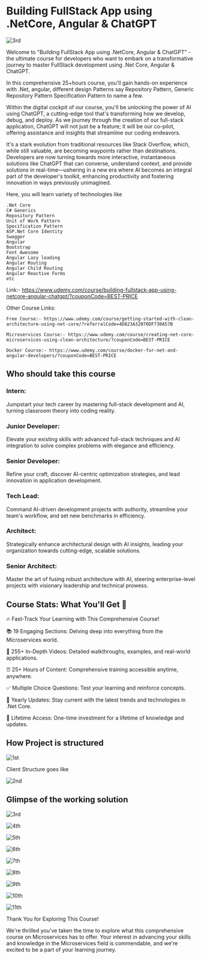 # Building FullStack App using .NetCore, Angular & ChatGPT

![3rd](https://github.com/rahulsahay19/Blog-Images/assets/3886381/c69f610c-3ac4-4284-a338-0e64a95bbd0b)

Welcome to "Building FullStack App using .NetCore, Angular & ChatGPT" - the ultimate course for developers who want to embark on a transformative journey to master FullStack development using .Net Core, Angular & ChatGPT.

In this comprehensive 25+hours course, you'll gain hands-on experience with .Net, angular, different design Patterns say Repository Pattern, Generic Repository Pattern Specification Pattern to name a few. 

Within the digital cockpit of our course, you'll be unlocking the power of AI using ChatGPT, a cutting-edge tool that's transforming how we develop, debug, and deploy. As we journey through the creation of our full-stack application, ChatGPT will not just be a feature; it will be our co-pilot, offering assistance and insights that streamline our coding endeavors.
 
It's a stark evolution from traditional resources like Stack Overflow, which, while still valuable, are becoming waypoints rather than destinations. Developers are now turning towards more interactive, instantaneous solutions like ChatGPT that can converse, understand context, and provide solutions in real-time—ushering in a new era where AI becomes an integral part of the developer's toolkit, enhancing productivity and fostering innovation in ways previously unimagined.

Here, you will learn variety of technologies like

    .Net Core
    C# Generics
    Repository Pattern
    Unit of Work Pattern
    Specification Pattern
    ASP.Net Core Identity
    Swagger
    Angular
    Bootstrap
    Font Awesome
    Angular Lazy loading
    Angular Routing
    Angular Child Routing
    Angular Reactive Forms
    etc    

Link:- https://www.udemy.com/course/building-fullstack-app-using-netcore-angular-chatgpt/?couponCode=BEST-PRICE

Other Course Links:

    Free Course:- https://www.udemy.com/course/getting-started-with-clean-architecture-using-net-core/?referralCode=4D823A32070DF730A57B

    Microservices Course:- https://www.udemy.com/course/creating-net-core-microservices-using-clean-architecture/?couponCode=BEST-PRICE

    Docker Course:- https://www.udemy.com/course/docker-for-net-and-angular-developers/?couponCode=BEST-PRICE

## Who should take this course

### Intern:
Jumpstart your tech career by mastering full-stack development and AI, turning classroom theory into coding reality.

### Junior Developer:
Elevate your existing skills with advanced full-stack techniques and AI integration to solve complex problems with elegance and efficiency.

### Senior Developer:
Refine your craft, discover AI-centric optimization strategies, and lead innovation in application development.

### Tech Lead:
Command AI-driven development projects with authority, streamline your team's workflow, and set new benchmarks in efficiency.

### Architect:
Strategically enhance architectural design with AI insights, leading your organization towards cutting-edge, scalable solutions.

### Senior Architect:
Master the art of fusing robust architecture with AI, steering enterprise-level projects with visionary leadership and technical prowess.    

## Course Stats: What You'll Get 🚀
🔥 Fast-Track Your Learning with This Comprehensive Course!

📚 19 Engaging Sections: Delving deep into everything from the Microservices world.

🎥 255+ In-Depth Videos: Detailed walkthroughs, examples, and real-world applications.

⏰ 25+ Hours of Content: Comprehensive training accessible anytime, anywhere.

✅ Multiple Choice Questions: Test your learning and reinforce concepts.

🔄 Yearly Updates: Stay current with the latest trends and technologies in .Net Core.

🔑 Lifetime Access: One-time investment for a lifetime of knowledge and updates.



## How Project is structured 
![1st](https://github.com/rahulsahay19/Blog-Images/assets/3886381/57b5bec6-4892-4c2d-9a5e-31c8cb14519f)

Client Structure goes like

![2nd](https://github.com/rahulsahay19/Blog-Images/assets/3886381/a4594760-bf1a-40da-9c2f-9cf5894c15ca)

## Glimpse of the working solution

![3rd](https://github.com/rahulsahay19/Blog-Images/assets/3886381/c69f610c-3ac4-4284-a338-0e64a95bbd0b)

![4th](https://github.com/rahulsahay19/Blog-Images/assets/3886381/8642d507-a695-470b-97ec-e96a207affeb)

![5th](https://github.com/rahulsahay19/Blog-Images/assets/3886381/daab2fd5-9e98-490c-a1bf-fd5b160d488c)

![6th](https://github.com/rahulsahay19/Blog-Images/assets/3886381/e1443c57-7a16-4596-a64b-ec44758354de)

![7th](https://github.com/rahulsahay19/Blog-Images/assets/3886381/54debae5-e1c7-4ddf-825a-33117ba9710e)

![8th](https://github.com/rahulsahay19/Blog-Images/assets/3886381/194d8072-daa4-4a93-b4f4-1a523a9713ec)

![9th](https://github.com/rahulsahay19/Blog-Images/assets/3886381/f0dc8ae6-4188-48b7-8168-037666093379)

![10th](https://github.com/rahulsahay19/Blog-Images/assets/3886381/03646f2a-62d4-4cc3-97b9-f72991c197bf)

![11th](https://github.com/rahulsahay19/Blog-Images/assets/3886381/fae78bd1-0f5a-4ea7-a0a7-bcd605a000c8)

Thank You for Exploring This Course!

We're thrilled you've taken the time to explore what this comprehensive course on Microservices has to offer. Your interest in advancing your skills and knowledge in the Microservices field is commendable, and we're excited to be a part of your learning journey.